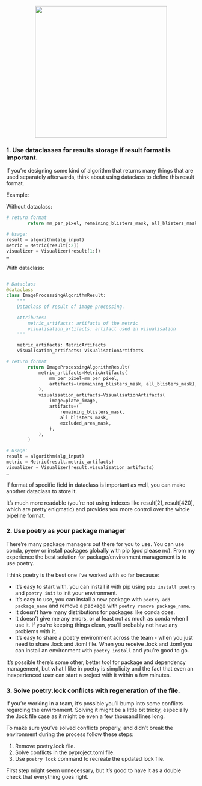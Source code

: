 <p align="center">
  <img src="https://github.com/IgorZaton/Data-Science-Tips/assets/50952749/6074bc6a-9749-4cee-83d8-13bf59f1b2dc" width="350" height="350"/>
</p>

### 1. Use dataclasses for results storage if result format is important.

If you’re designing some kind of algorithm that returns many things that are used separately afterwards, think about using dataclass to define this result format.

Example:

Without dataclass:
```python
# return format
        return mm_per_pixel, remaining_blisters_mask, all_blisters_mask, plate_image, excluded_area_mask

# Usage:
result = algorithm(alg_input)
metric = Metric(result[:2])
visualizer = Visualizer(result[1:])
…
```

With dataclass:
```python

# Dataclass
@dataclass
class ImageProcessingAlgorithmResult:
    """
    Dataclass of result of image processing.

    Attributes:
        metric_artifacts: artifacts of the metric
        visualisation_artifacts: artifact used in visualisation
    """

    metric_artifacts: MetricArtifacts
    visualisation_artifacts: VisualisationArtifacts

# return format
        return ImageProcessingAlgorithmResult(
            metric_artifacts=MetricArtifacts(
                mm_per_pixel=mm_per_pixel,
                artifacts=(remaining_blisters_mask, all_blisters_mask),
            ),
            visualisation_artifacts=VisualisationArtifacts(
                image=plate_image,
                artifacts=(
                    remaining_blisters_mask,
                    all_blisters_mask,
                    excluded_area_mask,
                ),
            ),
        )

# Usage:
result = algorithm(alg_input)
metric = Metric(result.metric_artifacts)
visualizer = Visualizer(result.visualisation_artifacts)
…
```

If format of specific field in dataclass is important as well, you can make another dataclass to store it.

It’s much more readable (you’re not using indexes like result[2], result[420], which are pretty enigmatic) and provides you more control over the whole pipeline format.

### 2. Use poetry as your package manager

There’re many package managers out there for you to use. You can use conda, pyenv or install packages globally with pip (god please no). From my experience the best solution for package/environment management is to use poetry.

I think poetry is the best one I’ve worked with so far because:
- It’s easy to start with, you can install it with pip using ```pip install poetry``` and ```poetry init``` to init your environment.
- It’s easy to use, you can install a new package with ```poetry add package_name``` and remove a package with ```poetry remove package_name```.
- It doesn’t have many distributions for packages like conda does.
- It doesn’t give me any errors, or at least not as much as conda when I use it. If you’re keeping things clean, you’ll probably not have any problems with it.
- It’s easy to share a poetry environment across the team - when you just need to share .lock and .toml file. When you receive .lock and .toml you can install an environment with ```poetry install``` and you’re good to go.

It’s possible there’s some other, better tool for package and dependency management, but what I like in poetry is simplicity and the fact that even an inexperienced user can start a project with it within a few minutes.

### 3. Solve poetry.lock conflicts with regeneration of the file.

If you’re working in a team, it’s possible you’ll bump into some conflicts regarding the environment. Solving it might be a little bit tricky, especially the .lock file case as it might be even a few thousand lines long.

To make sure you’ve solved conflicts properly, and didn’t break the environment during the process follow these steps:
1. Remove poetry.lock file.
2. Solve conflicts in the pyproject.toml file.
3. Use ```poetry lock``` command to recreate the updated lock file.

First step might seem unnecessary, but it’s good to have it as a double check that everything goes right.

